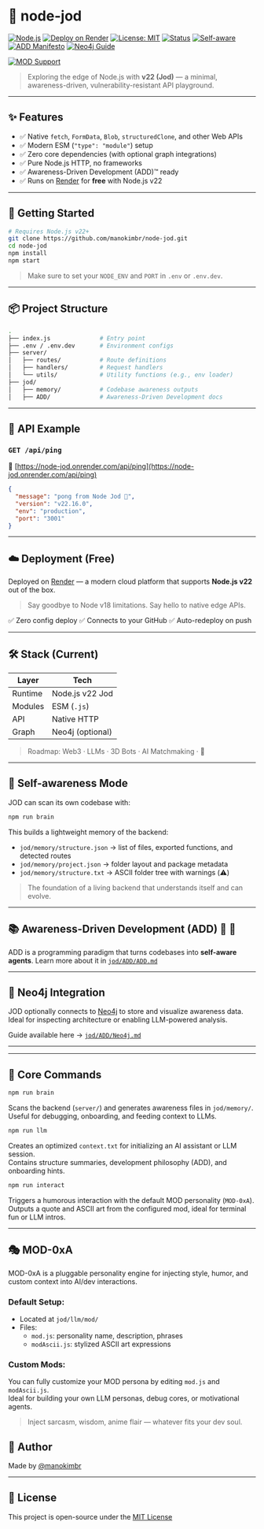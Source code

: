 # 🧬 node-jod

[![Node.js](https://img.shields.io/badge/node-22.x-green?logo=node.js)](https://nodejs.org/)
[![Deploy on Render](https://img.shields.io/badge/render-live-blue?logo=render)](https://node-jod.onrender.com/api/ping)
[![License: MIT](https://img.shields.io/badge/license-MIT-yellow.svg)](.LICENSE)
[![Status](https://img.shields.io/badge/status-experimental-orange)](#)
[![Self-aware](https://img.shields.io/badge/self--awareness-brain🧠-lightblue)](./jod/Brain.md)
[![ADD Manifesto](https://img.shields.io/badge/ADD-manifesto-purple?logo=neo4j)](./jod/ADD/ADD.md)
[![Neo4j Guide](https://img.shields.io/badge/graph-connected-9cf?logo=neo4j)](./jod/ADD/Neo4j.md)

[![MOD Support](https://img.shields.io/badge/MOD-0xA⚙️-purple)](#MOD-0xA)
> Exploring the edge of Node.js with **v22 (Jod)** — a minimal, awareness-driven, vulnerability-resistant API playground.

---

## ✨ Features

* ✅ Native `fetch`, `FormData`, `Blob`, `structuredClone`, and other Web APIs
* ✅ Modern ESM (`"type": "module"`) setup
* ✅ Zero core dependencies (with optional graph integrations)
* ✅ Pure Node.js HTTP, no frameworks
* ✅ Awareness-Driven Development (ADD)™ ready
* ✅ Runs on [Render](https://render.com/register) for **free** with Node.js v22

---

## 🚀 Getting Started

```bash
# Requires Node.js v22+
git clone https://github.com/manokimbr/node-jod.git
cd node-jod
npm install
npm start
```

> Make sure to set your `NODE_ENV` and `PORT` in `.env` or `.env.dev`.

---

## 📦 Project Structure

```bash
.
├── index.js              # Entry point
├── .env / .env.dev       # Environment configs
├── server/
│   ├── routes/           # Route definitions
│   ├── handlers/         # Request handlers
│   └── utils/            # Utility functions (e.g., env loader)
├── jod/
│   ├── memory/           # Codebase awareness outputs
│   ├── ADD/              # Awareness-Driven Development docs
```

---

## 🔌 API Example

### `GET /api/ping`

📍 [https://node-jod.onrender.com/api/ping](https://node-jod.onrender.com/api/ping)

```json
{
  "message": "pong from Node Jod 🧬",
  "version": "v22.16.0",
  "env": "production",
  "port": "3001"
}
```

---

## ☁️ Deployment (Free)

Deployed on [Render](https://render.com/register) — a modern cloud platform that supports **Node.js v22** out of the box.

> Say goodbye to Node v18 limitations.
> Say hello to native edge APIs.

✅ Zero config deploy
✅ Connects to your GitHub
✅ Auto-redeploy on push

---

## 🛠️ Stack (Current)

| Layer   | Tech             |
| ------- | ---------------- |
| Runtime | Node.js v22 Jod  |
| Modules | ESM (`.js`)      |
| API     | Native HTTP      |
| Graph   | Neo4j (optional) |

> Roadmap: Web3 · LLMs · 3D Bots · AI Matchmaking · 🔮

---

## 🧠 Self-awareness Mode

JOD can scan its own codebase with:

```bash
npm run brain
```

This builds a lightweight memory of the backend:

* `jod/memory/structure.json` → list of files, exported functions, and detected routes
* `jod/memory/project.json` → folder layout and package metadata
* `jod/memory/structure.txt` → ASCII folder tree with warnings (⚠️)

> The foundation of a living backend that understands itself and can evolve.

---

## 📚 Awareness-Driven Development (ADD) 🐺 🤖

ADD is a programming paradigm that turns codebases into **self-aware agents**.
Learn more about it in [`jod/ADD/ADD.md`](./jod/ADD/ADD.md)

---

## 🔗 Neo4j Integration

JOD optionally connects to [Neo4j](https://neo4j.com/) to store and visualize awareness data.
Ideal for inspecting architecture or enabling LLM-powered analysis.

Guide available here → [`jod/ADD/Neo4j.md`](./jod/ADD/Neo4j.md)

---

---

## 🧠 Core Commands

```bash
npm run brain
```
Scans the backend (`server/`) and generates awareness files in `jod/memory/`.  
Useful for debugging, onboarding, and feeding context to LLMs.

```bash
npm run llm
```
Creates an optimized `context.txt` for initializing an AI assistant or LLM session.  
Contains structure summaries, development philosophy (ADD), and onboarding hints.

```bash
npm run interact
```
Triggers a humorous interaction with the default MOD personality (`MOD-0xA`).  
Outputs a quote and ASCII art from the configured mod, ideal for terminal fun or LLM intros.

---

## 🎭 MOD-0xA

MOD-0xA is a pluggable personality engine for injecting style, humor, and custom context into AI/dev interactions.

### Default Setup:
- Located at `jod/llm/mod/`
- Files:
  - `mod.js`: personality name, description, phrases
  - `modAscii.js`: stylized ASCII art expressions

### Custom Mods:
You can fully customize your MOD persona by editing `mod.js` and `modAscii.js`.  
Ideal for building your own LLM personas, debug cores, or motivational agents.

> Inject sarcasm, wisdom, anime flair — whatever fits your dev soul.


## 🐺 Author

Made by [@manokimbr](https://github.com/manokimbr)

---

## 📄 License

This project is open-source under the [MIT License](./LICENSE)